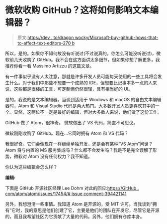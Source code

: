 # 微软收购 GitHub？这将如何影响文本编辑器？

> 原文:[https://dev . to/dragon wocky/Microsoft-buy-github-hows-that-to-affect-text-editors-270 b](https://dev.to/dragonwocky/microsoft-bought-github-hows-that-going-to-affect-text-editors-270b)

所以，是的。如果你不知何故没有听说过(不过说真的，你怎么可能没听说过)，微软前几天收购了 GitHub。我不会在这方面讲太多细节，但如果你想了解更多，我推荐你看一看 Massimo Artizzu 的这篇文章。

有一件事似乎没有人太注意，那就是许多开发人员可能每天使用的一些工具将会发生什么。对于我们中那些不想要一个成熟的 IDE，但想要比记事本多一点的人来说，这些都是很棒的工具，可定制但仍然很轻，具有相当好的 UI。

是的，我说的是文本编辑器。当谈到适用于 Windows 和 macOS 的自由文本编辑器时，Atom 和 Visual Studio 代码是两大热门。大多数开发人员更喜欢其中的一个。显然，这两位不一定是最好的编辑，但对大多数人来说，他们做了这份工作。

GitHub 做了 Atom，很神奇。
微软做出了 VS 代码，简直不可思议。

微软刚刚收购了 GitHub。现在...它同时拥有 Atom 和 VS 代码？

我很好奇。它们会像现在一样继续单独开发，还是会有某种“VS Atom”问世？Atom 将与内置的 MS 服务集成吗？什么都不会发生吗？我是不是完全误解了形势，微软对 Atom 没有任何权力？我不知道。

你认为这些编辑会怎么样？

**编辑:**

下面是 GitHub 开源社区经理 Lee Dohm 对此的回应:[https://GitHub . com/atom/atom/issues/17454/# issue comment-394421141](https://github.com/atom/atom/issues/17454/#issuecomment-394421141)

另外，我想澄清一些事情。我知道 Atom 是开源的，受 MIT 许可。当我谈到“拥有”它时，我的意思是他们创建了它，主要是他们的团队在开发它，尽管它是开源的，而且我希望社区为它贡献了大量的代码。另外，他们拥有仓库本身。